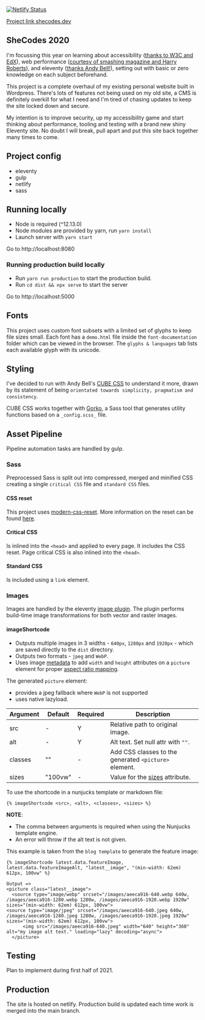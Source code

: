 [![Netlify Status](https://api.netlify.com/api/v1/badges/1d25df11-0cd2-46a1-a5c1-ed59e202b3a6/deploy-status)](https://app.netlify.com/sites/lucid-kepler-c8b25c/deploys)

[Project link shecodes.dev](https://www.shecodes.dev)

## SheCodes 2020

I'm focussing this year on learning about accessibility ([thanks to W3C and EdX](https://www.edx.org/course/web-accessibility-introduction)), web performance ([courtesy of smashing magazine and Harry Roberts](https://smashingconf.com/online-workshops/workshops/harry-roberts)), and eleventy ([thanks Andy Bell!](https://piccalil.li/course/learn-eleventy-from-scratch/)), setting out with basic or zero knowledge on each subject beforehand.

This project is a complete overhaul of my existing personal website built in Wordpress. There's lots of features not being used on my old site, a CMS is definitely overkill for what I need and I'm tired of chasing updates to keep the site locked down and secure.

My intention is to improve security, up my accessibility game and start thinking about performance, tooling and testing with a brand new shiny Eleventy site. No doubt I will break, pull apart and put this site back together many times to come.

## Project config

- eleventy
- gulp
- netlify
- sass

## Running locally

- Node is required (^12.13.0)
- Node modules are provided by yarn, run `yarn install`
- Launch server with `yarn start`

Go to http://localhost:8080

### Running production build locally

- Run `yarn run production` to start the production build.
- Run `cd dist && npx serve` to start the server

Go to http://localhost:5000

## Fonts

This project uses custom font subsets with a limited set of glyphs to keep file sizes small. Each font has a `demo.html` file inside the `font-documentation` folder which can be viewed in the browser. The `glyphs & languages` tab lists each available glyph with its unicode.

## Styling

I've decided to run with Andy Bell's [CUBE CSS](https://piccalil.li/cube-css/) to understand it more, drawn by its statement of being `orientated towards simplicity, pragmatism and consistency`.

CUBE CSS works together with [Gorko](https://github.com/hankchizljaw/gorko), a Sass tool that generates utility functions based on a `_config.scss_` file.

## Asset Pipeline

Pipeline automation tasks are handled by gulp.

### Sass

Preprocessed Sass is split out into compressed, merged and minified CSS creating a single `critical CSS` file and `standard CSS` files.

#### CSS reset

This project uses [modern-css-reset](https://github.com/hankchizljaw/modern-css-reset). More information on the reset can be found [here](https://hankchizljaw.com/wrote/a-modern-css-reset/).

#### Critical CSS

Is inlined into the `<head>` and applied to every page. It includes the CSS reset. Page critical CSS is also inlined into the `<head>`.

#### Standard CSS

Is included using a `link` element.

### Images

Images are handled by the eleventy [image plugin](https://www.11ty.dev/docs/plugins/image/). The plugin performs build-time image transformations for both vector and raster images.

#### **imageShortcode**

- Outputs multiple images in 3 widths - `640px`, `1280px` and `1920px` - which are saved directly to the `dist` directory.
- Outputs two formats - `jpeg` and `WebP`.
- Uses image [metadata](https://www.11ty.dev/docs/plugins/image/#sample-return-object) to add `width` and `height` attributes on a `picture` element for proper [aspect ratio mapping](https://developer.mozilla.org/en-US/docs/Web/Media/images/aspect_ratio_mapping).

The generated `picture` element:

- provides a jpeg fallback where `WebP` is not supported
- uses native lazyload.

| Argument | Default | Required | Description                                                                                                                                                           |
| -------- | ------- | -------- | --------------------------------------------------------------------------------------------------------------------------------------------------------------------- |
| src      | -       | Y        | Relative path to original image.                                                                                                                                      |
| alt      | -       | Y        | Alt text. Set null attr with `""`.                                                                                                                                    |
| classes  | ""      | -        | Add CSS classes to the generated `<picture>` element.                                                                                                                 |
| sizes    | "100vw" | -        | Value for the [sizes](https://developer.mozilla.org/en-US/docs/Learn/HTML/Multimedia_and_embedding/Responsive_images#resolution_switching_different_sizes) attribute. |

To use the shortcode in a nunjucks template or markdown file:

```
{% imageShortcode <src>, <alt>, <classes>, <sizes> %}
```

**NOTE**:

- The comma between arguments is required when using the Nunjucks template engine.
- An error will throw if the alt text is not given.

This example is taken from the `blog template` to generate the feature image:

```
{% imageShortcode latest.data.featureImage, latest.data.featureImageAlt, "latest__image", "(min-width: 62em) 612px, 100vw" %}

Output =>
<picture class="latest__image">
  <source type="image/webp" srcset="/images/aeeca916-640.webp 640w, /images/aeeca916-1280.webp 1280w, /images/aeeca916-1920.webp 1920w" sizes="(min-width: 62em) 612px, 100vw">
<source type="image/jpeg" srcset="/images/aeeca916-640.jpeg 640w, /images/aeeca916-1280.jpeg 1280w, /images/aeeca916-1920.jpeg 1920w" sizes="(min-width: 62em) 612px, 100vw">
      <img src="/images/aeeca916-640.jpeg" width="640" height="360" alt="my image alt text." loading="lazy" decoding="async">
  </picture>
```

## Testing

Plan to implement during first half of 2021.

## Production

The site is hosted on netlify. Production build is updated each time work is merged into the main branch.
